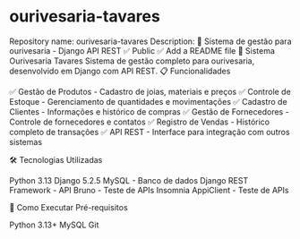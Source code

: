 # ourivesaria-tavares
Repository name: ourivesaria-tavares Description: 💎 Sistema de gestão para ourivesaria - Django API REST ✅ Public ✅ Add a README file
💎 Sistema Ourivesaria Tavares
Sistema de gestão completo para ourivesaria, desenvolvido em Django com API REST.
📋 Funcionalidades

✅ Gestão de Produtos - Cadastro de joias, materiais e preços
✅ Controle de Estoque - Gerenciamento de quantidades e movimentações
✅ Cadastro de Clientes - Informações e histórico de compras
✅ Gestão de Fornecedores - Controle de fornecedores e contatos
✅ Registro de Vendas - Histórico completo de transações
✅ API REST - Interface para integração com outros sistemas

🛠️ Tecnologias Utilizadas

Python 3.13
Django 5.2.5
MySQL - Banco de dados
Django REST Framework - API
Bruno - Teste de APIs
Insomnia AppiClient - Teste de APIs

🚀 Como Executar
Pré-requisitos

Python 3.13+
MySQL
Git
